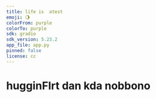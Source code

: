 ```yaml
---
title: life is  atest
emoji: 🌖
colorFrom: purple
colorTo: purple
sdk: gradio
sdk_version: 5.23.2
app_file: app.py
pinned: false
license: cc
---
```



# hugginFIrt dan kda nobbono
